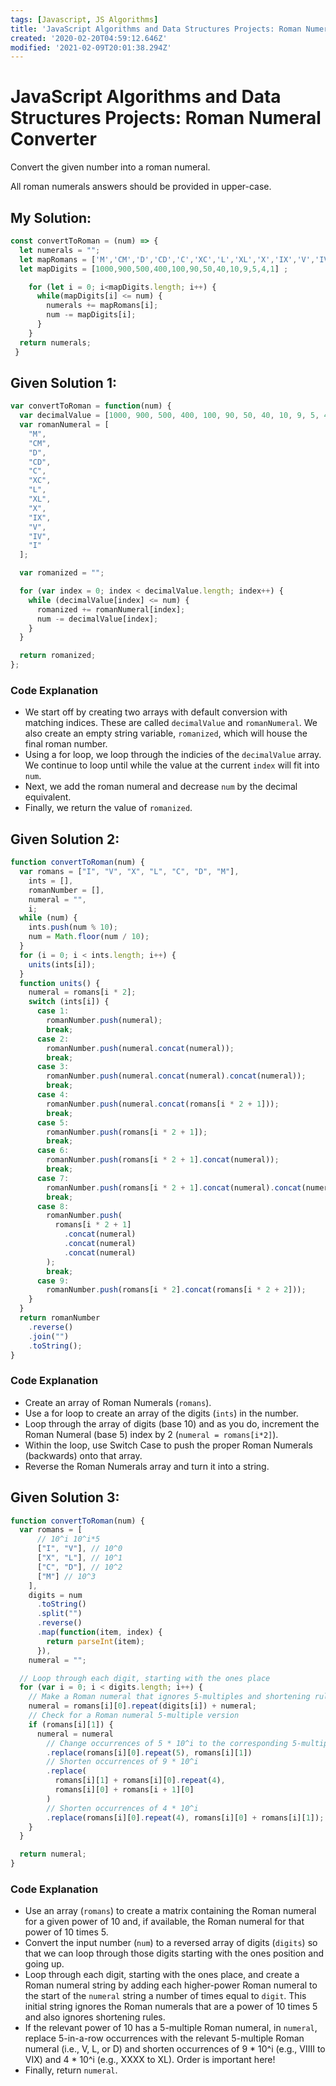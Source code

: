 ```yaml
---
tags: [Javascript, JS Algorithms]
title: 'JavaScript Algorithms and Data Structures Projects: Roman Numeral Converter'
created: '2020-02-20T04:59:12.646Z'
modified: '2021-02-09T20:01:38.294Z'
---
```


JavaScript Algorithms and Data Structures Projects: Roman Numeral Converter
===========================================================================

Convert the given number into a roman numeral.

All roman numerals answers should be provided in upper-case.

My Solution:
------------
``` Javascript
const convertToRoman = (num) => {
  let numerals = "";
  let mapRomans = ['M','CM','D','CD','C','XC','L','XL','X','IX','V','IV','I'];
  let mapDigits = [1000,900,500,400,100,90,50,40,10,9,5,4,1] ;

    for (let i = 0; i<mapDigits.length; i++) {
      while(mapDigits[i] <= num) {
        numerals += mapRomans[i];
        num -= mapDigits[i];
      }
    }
  return numerals;
 }
```

Given Solution 1:
-----------------
``` Javascript
var convertToRoman = function(num) {
  var decimalValue = [1000, 900, 500, 400, 100, 90, 50, 40, 10, 9, 5, 4, 1];
  var romanNumeral = [
    "M",
    "CM",
    "D",
    "CD",
    "C",
    "XC",
    "L",
    "XL",
    "X",
    "IX",
    "V",
    "IV",
    "I"
  ];

  var romanized = "";

  for (var index = 0; index < decimalValue.length; index++) {
    while (decimalValue[index] <= num) {
      romanized += romanNumeral[index];
      num -= decimalValue[index];
    }
  }

  return romanized;
};
```

### Code Explanation
* We start off by creating two arrays with default conversion with matching indices. These are called ```decimalValue``` and ```romanNumeral```. We also create an empty string variable, ```romanized```, which will house the final roman number.
* Using a for loop, we loop through the indicies of the ```decimalValue``` array. We continue to loop until while the value at the current ```index``` will fit into ```num```.
* Next, we add the roman numeral and decrease ```num``` by the decimal equivalent.
* Finally, we return the value of ```romanized```.


Given Solution 2:
-----------------
``` Javascript
function convertToRoman(num) {
  var romans = ["I", "V", "X", "L", "C", "D", "M"],
    ints = [],
    romanNumber = [],
    numeral = "",
    i;
  while (num) {
    ints.push(num % 10);
    num = Math.floor(num / 10);
  }
  for (i = 0; i < ints.length; i++) {
    units(ints[i]);
  }
  function units() {
    numeral = romans[i * 2];
    switch (ints[i]) {
      case 1:
        romanNumber.push(numeral);
        break;
      case 2:
        romanNumber.push(numeral.concat(numeral));
        break;
      case 3:
        romanNumber.push(numeral.concat(numeral).concat(numeral));
        break;
      case 4:
        romanNumber.push(numeral.concat(romans[i * 2 + 1]));
        break;
      case 5:
        romanNumber.push(romans[i * 2 + 1]);
        break;
      case 6:
        romanNumber.push(romans[i * 2 + 1].concat(numeral));
        break;
      case 7:
        romanNumber.push(romans[i * 2 + 1].concat(numeral).concat(numeral));
        break;
      case 8:
        romanNumber.push(
          romans[i * 2 + 1]
            .concat(numeral)
            .concat(numeral)
            .concat(numeral)
        );
        break;
      case 9:
        romanNumber.push(romans[i * 2].concat(romans[i * 2 + 2]));
    }
  }
  return romanNumber
    .reverse()
    .join("")
    .toString();
}
```

### Code Explanation
* Create an array of Roman Numerals (```romans```).
* Use a for loop to create an array of the digits (```ints```) in the number.
* Loop through the array of digits (base 10) and as you do, increment the Roman Numeral (base 5) index by 2 (```numeral = romans[i*2]```).
* Within the loop, use Switch Case to push the proper Roman Numerals (backwards) onto that array.
* Reverse the Roman Numerals array and turn it into a string.

Given Solution 3:
-----------------
``` Javascript
function convertToRoman(num) {
  var romans = [
      // 10^i 10^i*5
      ["I", "V"], // 10^0
      ["X", "L"], // 10^1
      ["C", "D"], // 10^2
      ["M"] // 10^3
    ],
    digits = num
      .toString()
      .split("")
      .reverse()
      .map(function(item, index) {
        return parseInt(item);
      }),
    numeral = "";

  // Loop through each digit, starting with the ones place
  for (var i = 0; i < digits.length; i++) {
    // Make a Roman numeral that ignores 5-multiples and shortening rules
    numeral = romans[i][0].repeat(digits[i]) + numeral;
    // Check for a Roman numeral 5-multiple version
    if (romans[i][1]) {
      numeral = numeral
        // Change occurrences of 5 * 10^i to the corresponding 5-multiple Roman numeral
        .replace(romans[i][0].repeat(5), romans[i][1])
        // Shorten occurrences of 9 * 10^i
        .replace(
          romans[i][1] + romans[i][0].repeat(4),
          romans[i][0] + romans[i + 1][0]
        )
        // Shorten occurrences of 4 * 10^i
        .replace(romans[i][0].repeat(4), romans[i][0] + romans[i][1]);
    }
  }

  return numeral;
}
```

### Code Explanation
* Use an array (```romans```) to create a matrix containing the Roman numeral for a given power of 10 and, if available, the Roman numeral for that power of 10 times 5.
* Convert the input number (```num```) to a reversed array of digits (```digits```) so that we can loop through those digits starting with the ones position and going up.
* Loop through each digit, starting with the ones place, and create a Roman numeral string by adding each higher-power Roman numeral to the start of the ```numeral``` string a number of times equal to ```digit```. This initial string ignores the Roman numerals that are a power of 10 times 5 and also ignores shortening rules.
* If the relevant power of 10 has a 5-multiple Roman numeral, in ```numeral```, replace 5-in-a-row occurrences with the relevant 5-multiple Roman numeral (i.e., V, L, or D) and shorten occurrences of 9 * 10^i (e.g., VIIII to VIX) and 4 * 10^i (e.g., XXXX to XL). Order is important here!
* Finally, return ```numeral```.

